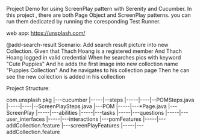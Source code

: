 Project Demo for using ScreenPlay pattern with Serenity and Cucumber.
In this project , there are both Page Object and ScreenPlay patterns.
you can run them dedicated by running the coresponding Test Runner.



web app: https://unsplash.com/

  @add-search-result
  Scenario: Add search result picture into new Collection.
    Given that Thach Hoang is a registered member
    And Thach Hoang logged in valid credential
    When he searches pics with keyword "Cute Puppies"
    And he adds the first image into new collection name "Puppies Collection"
    And he navigates to his collection page
    Then he can see the new collection is added in his collection
	
Project Structure:

com.unsplash pkg
|---cucumber
|-----|--steps
|-----|----|--POMSteps.java
|-----|----|--ScreenPlaySteps.java
|---POM
|-----|---*Page.java
|---ScreenPlay
|-----|---abilities
|-----|---tasks
|-----|---questions
|-----|---user_interfaces
|-----|---interactions
|---pomFeatures
|-----|---addCollection.feature
|---screenPlayFeatures
|-----|---addCollection.feature
